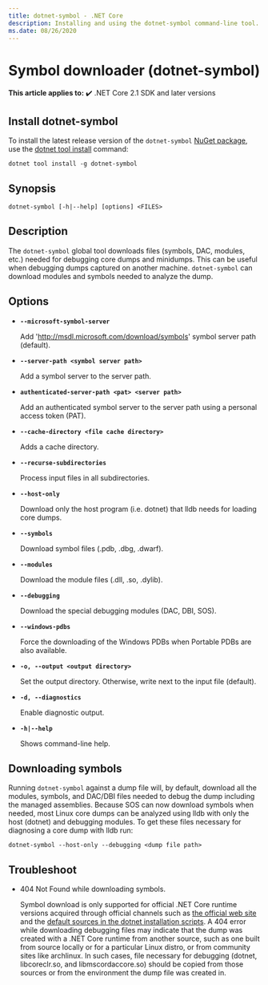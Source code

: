 ```yaml
---
title: dotnet-symbol - .NET Core
description: Installing and using the dotnet-symbol command-line tool.
ms.date: 08/26/2020
---
```

# Symbol downloader (dotnet-symbol)

**This article applies to:** ✔️ .NET Core 2.1 SDK and later versions

## Install dotnet-symbol

To install the latest release version of the `dotnet-symbol` [NuGet package](https://www.nuget.org/packages/dotnet-symbol), use the [dotnet tool install](../tools/dotnet-tool-install.md) command:

```dotnetcli
dotnet tool install -g dotnet-symbol
```

## Synopsis

```console
dotnet-symbol [-h|--help] [options] <FILES>
```

## Description

The `dotnet-symbol` global tool downloads files (symbols, DAC, modules, etc.) needed for debugging core dumps and minidumps. This can be useful when debugging dumps captured on another machine. `dotnet-symbol` can download modules and symbols needed to analyze the dump.

## Options

- **`--microsoft-symbol-server`**

  Add 'http://msdl.microsoft.com/download/symbols' symbol server path (default).

- **`--server-path <symbol server path>`**

  Add a symbol server to the server path.

- **`authenticated-server-path <pat> <server path>`**

  Add an authenticated symbol server to the server path using a personal access token (PAT).

- **`--cache-directory <file cache directory>`**

  Adds a cache directory.

- **`--recurse-subdirectories`**

  Process input files in all subdirectories.

- **`--host-only`**

  Download only the host program (i.e. dotnet) that lldb needs for loading core dumps.

- **`--symbols`**

  Download symbol files (.pdb, .dbg, .dwarf).

- **`--modules`**

  Download the module files (.dll, .so, .dylib).

- **`--debugging`**

  Download the special debugging modules (DAC, DBI, SOS).

- **`--windows-pdbs`**

  Force the downloading of the Windows PDBs when Portable PDBs are also available.

- **`-o, --output <output directory>`**

  Set the output directory. Otherwise, write next to the input file (default).

- **`-d, --diagnostics`**

  Enable diagnostic output.

- **`-h|--help`**

  Shows command-line help.

## Downloading symbols

Running `dotnet-symbol` against a dump file will, by default, download all the modules, symbols, and DAC/DBI files needed to debug the dump including the managed assemblies. Because SOS can now download symbols when needed, most Linux core dumps can be analyzed using lldb with only the host (dotnet) and debugging modules. To get these files necessary for diagnosing a core dump with lldb run:

```console
dotnet-symbol --host-only --debugging <dump file path>
```

## Troubleshoot

- 404 Not Found while downloading symbols.

   Symbol download is only supported for official .NET Core runtime versions acquired through official channels such as [the official web site](https://dotnet.microsoft.com/download/dotnet-core) and the [default sources in the dotnet installation scripts](https://docs.microsoft.com/en-us/dotnet/core/tools/dotnet-install-scripts). A 404 error while downloading debugging files may indicate that the dump was created with a .NET Core runtime from another source, such as one built from source locally or for a particular Linux distro, or from community sites like archlinux. In such cases, file necessary for debugging (dotnet, libcoreclr.so, and libmscordaccore.so) should be copied from those sources or from the environment the dump file was created in.
